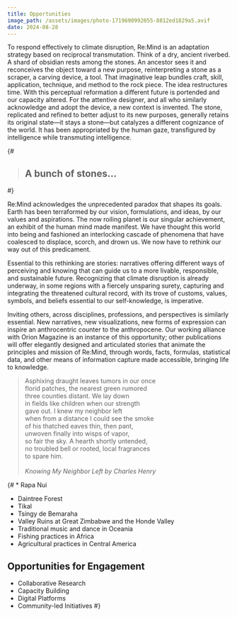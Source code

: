 ```yaml
---
title: Opportunities
image_path: /assets/images/photo-1719690992055-8812ed1829a5.avif
date: 2024-08-28
---
```


To respond effectively to climate disruption, Re:Mind is an adaptation strategy based on reciprocal transmutation.  Think of a dry, ancient riverbed. A shard of obsidian rests among the stones. An ancestor sees it and reconceives the object toward a new purpose, reinterpreting a stone as a scraper, a carving device, a tool. That imaginative leap bundles craft, skill, application, technique, and method to the rock piece. The idea restructures time. With this perceptual reformation a different future is portended and our capacity altered.  For the attentive designer, and all who similarly acknowledge and adopt the device, a new context is invented. The stone, replicated and refined to better adjust to its new purposes, generally retains its original state—it stays a stone—but catalyzes a different cognizance of the world. It has been appropriated by the human gaze, transfigured by intelligence while transmuting intelligence. 

<!-- more -->

<div id="cairn" class="break-out my-5 py-5" style="">
    <div class="container py-5 my-5">
        <div class="row justify-content-center py-5 my-5">
            <div class="col-lg-8 blog-single">
                {# <aside class="quote">
                    <blockquote>
                        <div>
                            <h1>A bunch of stones...</h1>
                        </div>
                    </blockquote>
                </aside> #}
            </div>
        </div>
    </div>
</div>

Re:Mind acknowledges the unprecedented paradox that shapes its goals. Earth has been terraformed by our vision, formulations, and ideas, by our values and aspirations. The now roiling planet is our singular achievement, an exhibit of the human mind made manifest. We have thought this world into being and fashioned an interlocking cascade of phenomena that have coalesced to displace, scorch, and drown us. We now have to rethink our way out of this predicament. 

Essential to this rethinking are stories: narratives offering different ways of perceiving and knowing that can guide us to a more livable, responsible, and sustainable future. Recognizing that climate disruption is already underway, in some regions with a fiercely unsparing surety, capturing and integrating the threatened cultural record, with its trove of customs, values, symbols, and beliefs essential to our self-knowledge, is imperative. 

Inviting others, across disciplines, professions, and perspectives is similarly essential. New narratives, new visualizations, new forms of expression can inspire an anthrocentric counter to the anthropocene. Our working alliance with Orion Magazine is an instance of this opportunity; other publications will offer elegantly designed and articulated stories that animate the principles and mission of Re:Mind, through words, facts, formulas, statistical data, and other means of information capture made accessible, bringing life to knowledge.

<aside class="quote my-5">
    <blockquote>
        <div>
            <span>
                Asphixing draught leaves tumors in our once<br>
                florid patches, the nearest green rumored<br>
                three counties distant. We lay down<br>
                in fields like children when our strength<br>
                gave out. I knew my neighbor left<br>
                when from a distance I could see the smoke<br>
                of his thatched eaves thin, then pant,<br>
                unwoven finally into wisps of vapor,<br>
                so fair the sky. A hearth shortly untended,<br>
                no troubled bell or rooted, local fragrances<br>
                to spare him.<br><br>
            </span>
            <cite>Knowing My Neighbor Left by Charles Henry</cite>
        </div>
    </blockquote>
</aside>

{# * Rapa Nui
* Daintree Forest
* Tikal
* Tsingy de Bemaraha
* Valley Ruins at Great Zimbabwe and the Honde Valley
* Traditional music and dance in Oceania
* Fishing practices in Africa
* Agricultural practices in Central America

## Opportunities for Engagement

* Collaborative Research
* Capacity Building
* Digital Platforms
* Community-led Initiatives #}

